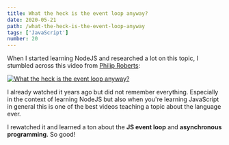 ```yaml
---
title: What the heck is the event loop anyway?
date: 2020-05-21
path: /what-the-heck-is-the-event-loop-anyway
tags: ['JavaScript']
number: 20
---
```


When I started learning NodeJS and researched a lot on this topic, I stumbled
across this video from
[Philip Roberts](https://twitter.com/philip_roberts?lang=en):

[![What the heck is the event loop anyway?](https://img.youtube.com/vi/8aGhZQkoFbQ/0.jpg)](https://www.youtube.com/watch?v=8aGhZQkoFbQ)

I already watched it years ago but did not remember everything. Especially in
the context of learning NodeJS but also when you're learning JavaScript in
general this is one of the best videos teaching a topic about the language ever.

I rewatched it and learned a ton about the **JS event loop** and **asynchronous
programming**. So good!
